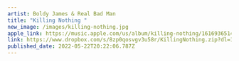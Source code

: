 ```yaml
---
artist: Boldy James & Real Bad Man
title: "Killing Nothing "
new_image: /images/killing-nothing.jpg
apple_link: https://music.apple.com/us/album/killing-nothing/1616936514
link: https://www.dropbox.com/s/8zp0qosvgv3u58r/KillingNothing.zip?dl=1
published_date: 2022-05-22T20:22:06.787Z
---
```

